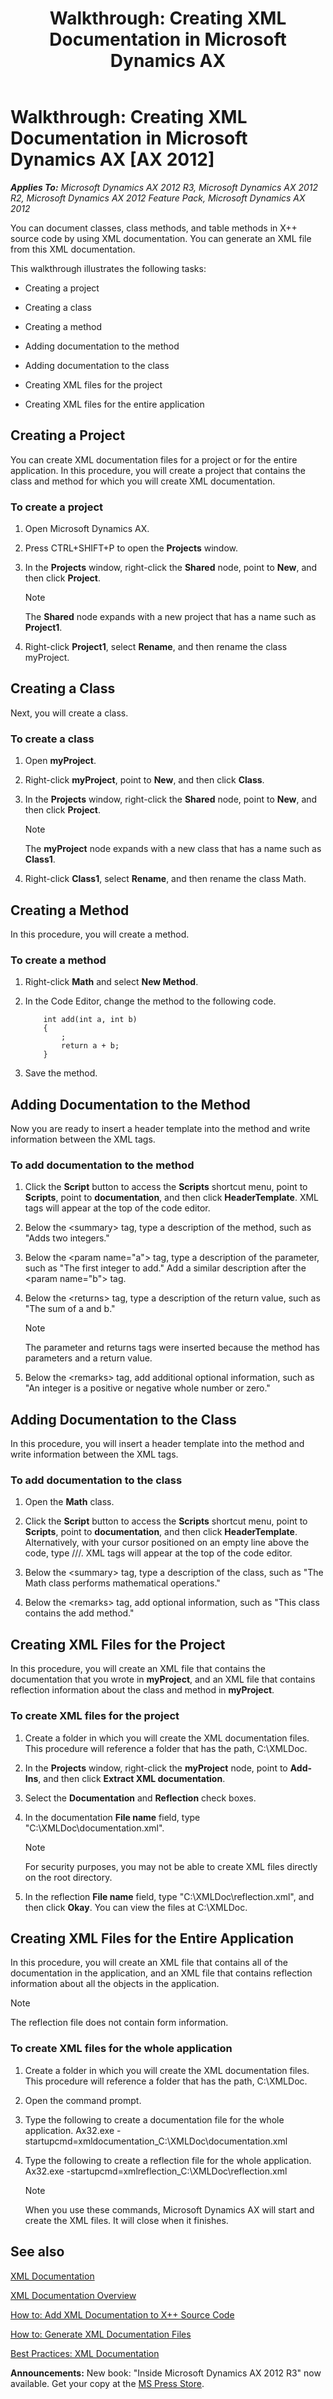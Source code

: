 ﻿---
title: 'Walkthrough: Creating XML Documentation in Microsoft Dynamics AX'
TOCTitle: 'Walkthrough: Creating XML Documentation in Microsoft Dynamics AX'
ms:assetid: 0b7f9282-98ca-4fb5-b8a8-db86131bdc87
ms:mtpsurl: https://msdn.microsoft.com/en-us/library/Cc581979(v=AX.60)
ms:contentKeyID: 35240387
ms.date: 05/18/2015
mtps_version: v=AX.60
---

# Walkthrough: Creating XML Documentation in Microsoft Dynamics AX [AX 2012]


_**Applies To:** Microsoft Dynamics AX 2012 R3, Microsoft Dynamics AX 2012 R2, Microsoft Dynamics AX 2012 Feature Pack, Microsoft Dynamics AX 2012_

You can document classes, class methods, and table methods in X++ source code by using XML documentation. You can generate an XML file from this XML documentation.

This walkthrough illustrates the following tasks:

  - Creating a project

  - Creating a class

  - Creating a method

  - Adding documentation to the method

  - Adding documentation to the class

  - Creating XML files for the project

  - Creating XML files for the entire application

## Creating a Project

You can create XML documentation files for a project or for the entire application. In this procedure, you will create a project that contains the class and method for which you will create XML documentation.

### To create a project

1.  Open Microsoft Dynamics AX.

2.  Press CTRL+SHIFT+P to open the **Projects** window.

3.  In the **Projects** window, right-click the **Shared** node, point to **New**, and then click **Project**.
    

    > [!NOTE]
    > <P>The <STRONG>Shared</STRONG> node expands with a new project that has a name such as <STRONG>Project1</STRONG>.</P>



4.  Right-click **Project1**, select **Rename**, and then rename the class myProject.

## Creating a Class

Next, you will create a class.

### To create a class

1.  Open **myProject**.

2.  Right-click **myProject**, point to **New**, and then click **Class**.

3.  In the **Projects** window, right-click the **Shared** node, point to **New**, and then click **Project**.
    

    > [!NOTE]
    > <P>The <STRONG>myProject</STRONG> node expands with a new class that has a name such as <STRONG>Class1</STRONG>.</P>



4.  Right-click **Class1**, select **Rename**, and then rename the class Math.

## Creating a Method

In this procedure, you will create a method.

### To create a method

1.  Right-click **Math** and select **New Method**.

2.  In the Code Editor, change the method to the following code.
    ```X++  
        int add(int a, int b)
        {
            ;
            return a + b;
        }
    ```
3.  Save the method.

## Adding Documentation to the Method

Now you are ready to insert a header template into the method and write information between the XML tags.

### To add documentation to the method

1.  Click the **Script** button to access the **Scripts** shortcut menu, point to **Scripts**, point to **documentation**, and then click **HeaderTemplate**. XML tags will appear at the top of the code editor.

2.  Below the \<summary\> tag, type a description of the method, such as "Adds two integers."

3.  Below the \<param name="a"\> tag, type a description of the parameter, such as "The first integer to add." Add a similar description after the \<param name="b"\> tag.

4.  Below the \<returns\> tag, type a description of the return value, such as "The sum of a and b."
    

    > [!NOTE]
    > <P>The parameter and returns tags were inserted because the method has parameters and a return value.</P>



5.  Below the \<remarks\> tag, add additional optional information, such as "An integer is a positive or negative whole number or zero."

## Adding Documentation to the Class

In this procedure, you will insert a header template into the method and write information between the XML tags.

### To add documentation to the class

1.  Open the **Math** class.

2.  Click the **Script** button to access the **Scripts** shortcut menu, point to **Scripts**, point to **documentation**, and then click **HeaderTemplate**. Alternatively, with your cursor positioned on an empty line above the code, type ///. XML tags will appear at the top of the code editor.

3.  Below the \<summary\> tag, type a description of the class, such as "The Math class performs mathematical operations."

4.  Below the \<remarks\> tag, add optional information, such as "This class contains the add method."

## Creating XML Files for the Project

In this procedure, you will create an XML file that contains the documentation that you wrote in **myProject**, and an XML file that contains reflection information about the class and method in **myProject**.

### To create XML files for the project

1.  Create a folder in which you will create the XML documentation files. This procedure will reference a folder that has the path, C:\\XMLDoc.

2.  In the **Projects** window, right-click the **myProject** node, point to **Add-Ins**, and then click **Extract XML documentation**.

3.  Select the **Documentation** and **Reflection** check boxes.

4.  In the documentation **File name** field, type "C:\\XMLDoc\\documentation.xml".
    

    > [!NOTE]
    > <P>For security purposes, you may not be able to create XML files directly on the root directory.</P>



5.  In the reflection **File name** field, type "C:\\XMLDoc\\reflection.xml", and then click **Okay**. You can view the files at C:\\XMLDoc.

## Creating XML Files for the Entire Application

In this procedure, you will create an XML file that contains all of the documentation in the application, and an XML file that contains reflection information about all the objects in the application.


> [!NOTE]
> <P>The reflection file does not contain form information.</P>



### To create XML files for the whole application

1.  Create a folder in which you will create the XML documentation files. This procedure will reference a folder that has the path, C:\\XMLDoc.

2.  Open the command prompt.

3.  Type the following to create a documentation file for the whole application. Ax32.exe -startupcmd=xmldocumentation\_C:\\XMLDoc\\documentation.xml

4.  Type the following to create a reflection file for the whole application. Ax32.exe -startupcmd=xmlreflection\_C:\\XMLDoc\\reflection.xml
    

    > [!NOTE]
    > <P>When you use these commands, Microsoft Dynamics AX will start and create the XML files. It will close when it finishes.</P>



## See also

[XML Documentation](xml-documentation.md)

[XML Documentation Overview](xml-documentation-overview.md)

[How to: Add XML Documentation to X++ Source Code](how-to-add-xml-documentation-to-x-source-code.md)

[How to: Generate XML Documentation Files](how-to-generate-xml-documentation-files.md)

[Best Practices: XML Documentation](best-practices-xml-documentation.md)

  
**Announcements:** New book: "Inside Microsoft Dynamics AX 2012 R3" now available. Get your copy at the [MS Press Store](https://www.microsoftpressstore.com/store/inside-microsoft-dynamics-ax-2012-r3-9780735685109).

